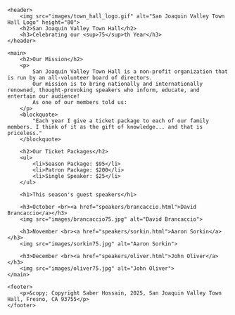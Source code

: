 <!DOCTYPE html>
<html lang="en">
<head>
    <meta charset="UTF-8">
    <meta name="viewport" content="width=device-width, initial-scale=1.0">
    <title>San Joaquin Valley Town Hall</title>
</head>
<body>

    <header>
        <img src="images/town_hall_logo.gif" alt="San Joaquin Valley Town Hall Logo" height="80">
        <h2>San Joaquin Valley Town Hall</h2>
        <h3>Celebrating our <sup>75</sup>th Year</h3>
    </header>

    <main>
        <h2>Our Mission</h2>
        <p>
            San Joaquin Valley Town Hall is a non-profit organization that is run by an all-volunteer board of directors. 
            Our mission is to bring nationally and internationally renowned, thought-provoking speakers who inform, educate, and entertain our audience!
            As one of our members told us:
        </p>
        <blockquote>
            "Each year I give a ticket package to each of our family members. I think of it as the gift of knowledge... and that is priceless."
        </blockquote>

        <h2>Our Ticket Packages</h2>
        <ul>
            <li>Season Package: $95</li>
            <li>Patron Package: $200</li>
            <li>Single Speaker: $25</li>
        </ul>

        <h1>This season's guest speakers</h1>

        <h3>October <br><a href="speakers/brancaccio.html">David Brancaccio</a></h3>
        <img src="images/brancaccio75.jpg" alt="David Brancaccio">

        <h3>November <br><a href="speakers/sorkin.html">Aaron Sorkin</a></h3>
        <img src="images/sorkin75.jpg" alt="Aaron Sorkin">

        <h3>December <br><a href="speakers/oliver.html">John Oliver</a></h3>
        <img src="images/oliver75.jpg" alt="John Oliver">
    </main>

    <footer>
        <p>&copy; Copyright Saber Hossain, 2025, San Joaquin Valley Town Hall, Fresno, CA 93755</p>
    </footer>

</body>
</html>

